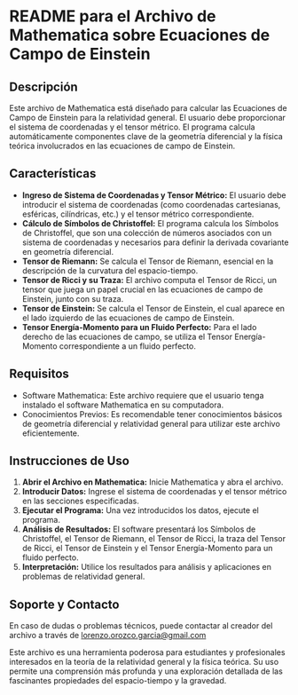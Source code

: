 # README para el Archivo de Mathematica sobre Ecuaciones de Campo de Einstein

## Descripción
Este archivo de Mathematica está diseñado para calcular las Ecuaciones de Campo de Einstein para la relatividad general. El usuario debe proporcionar el sistema de coordenadas y el tensor métrico. El programa calcula automáticamente componentes clave de la geometría diferencial y la física teórica involucrados en las ecuaciones de campo de Einstein.

## Características
- **Ingreso de Sistema de Coordenadas y Tensor Métrico:** El usuario debe introducir el sistema de coordenadas (como coordenadas cartesianas, esféricas, cilíndricas, etc.) y el tensor métrico correspondiente.
- **Cálculo de Símbolos de Christoffel:** El programa calcula los Símbolos de Christoffel, que son una colección de números asociados con un sistema de coordenadas y necesarios para definir la derivada covariante en geometría diferencial.
- **Tensor de Riemann:** Se calcula el Tensor de Riemann, esencial en la descripción de la curvatura del espacio-tiempo.
- **Tensor de Ricci y su Traza:** El archivo computa el Tensor de Ricci, un tensor que juega un papel crucial en las ecuaciones de campo de Einstein, junto con su traza.
- **Tensor de Einstein:** Se calcula el Tensor de Einstein, el cual aparece en el lado izquierdo de las ecuaciones de campo de Einstein.
- **Tensor Energía-Momento para un Fluido Perfecto:** Para el lado derecho de las ecuaciones de campo, se utiliza el Tensor Energía-Momento correspondiente a un fluido perfecto.

## Requisitos
- Software Mathematica: Este archivo requiere que el usuario tenga instalado el software Mathematica en su computadora.
- Conocimientos Previos: Es recomendable tener conocimientos básicos de geometría diferencial y relatividad general para utilizar este archivo eficientemente.

## Instrucciones de Uso
1. **Abrir el Archivo en Mathematica:** Inicie Mathematica y abra el archivo.
2. **Introducir Datos:** Ingrese el sistema de coordenadas y el tensor métrico en las secciones especificadas.
3. **Ejecutar el Programa:** Una vez introducidos los datos, ejecute el programa.
4. **Análisis de Resultados:** El software presentará los Símbolos de Christoffel, el Tensor de Riemann, el Tensor de Ricci, la traza del Tensor de Ricci, el Tensor de Einstein y el Tensor Energía-Momento para un fluido perfecto.
5. **Interpretación:** Utilice los resultados para análisis y aplicaciones en problemas de relatividad general.

## Soporte y Contacto
En caso de dudas o problemas técnicos, puede contactar al creador del archivo a través de lorenzo.orozco.garcia@gmail.com

Este archivo es una herramienta poderosa para estudiantes y profesionales interesados en la teoría de la relatividad general y la física teórica. Su uso permite una comprensión más profunda y una exploración detallada de las fascinantes propiedades del espacio-tiempo y la gravedad.
